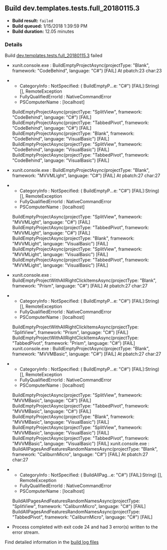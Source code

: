 ## Build dev.templates.tests.full_20180115.3
- **Build result:** `failed`
- **Build queued:** 1/15/2018 1:39:59 PM
- **Build duration:** 12.05 minutes
### Details
Build [dev.templates.tests.full_20180115.3](https://winappstudio.visualstudio.com/web/build.aspx?pcguid=a4ef43be-68ce-4195-a619-079b4d9834c2&builduri=vstfs%3a%2f%2f%2fBuild%2fBuild%2f24684) failed

+ xunit.console.exe :     BuildEmptyProjectAsync(projectType: "Blank", framework: "CodeBehind", language: "C#") [FAIL]
At pbatch:23 char:23
+ 
    + CategoryInfo          : NotSpecified: (    BuildEmptyP...e: "C#") [FAIL]:String) [], RemoteException
    + FullyQualifiedErrorId : NativeCommandError
    + PSComputerName        : [localhost]
 
    BuildEmptyProjectAsync(projectType: "SplitView", framework: "CodeBehind", language: "C#") [FAIL]
    BuildEmptyProjectAsync(projectType: "TabbedPivot", framework: "CodeBehind", language: "C#") [FAIL]
    BuildEmptyProjectAsync(projectType: "Blank", framework: "CodeBehind", language: "VisualBasic") [FAIL]
    BuildEmptyProjectAsync(projectType: "SplitView", framework: "CodeBehind", language: "VisualBasic") [FAIL]
    BuildEmptyProjectAsync(projectType: "TabbedPivot", framework: "CodeBehind", language: "VisualBasic") [FAIL]

+ xunit.console.exe :     BuildEmptyProjectAsync(projectType: "Blank", framework: "MVVMLight", language: "C#") [FAIL]
At pbatch:27 char:27
+ 
    + CategoryInfo          : NotSpecified: (    BuildEmptyP...e: "C#") [FAIL]:String) [], RemoteException
    + FullyQualifiedErrorId : NativeCommandError
    + PSComputerName        : [localhost]
 
    BuildEmptyProjectAsync(projectType: "SplitView", framework: "MVVMLight", language: "C#") [FAIL]
    BuildEmptyProjectAsync(projectType: "TabbedPivot", framework: "MVVMLight", language: "C#") [FAIL]
    BuildEmptyProjectAsync(projectType: "Blank", framework: "MVVMLight", language: "VisualBasic") [FAIL]
    BuildEmptyProjectAsync(projectType: "SplitView", framework: "MVVMLight", language: "VisualBasic") [FAIL]
    BuildEmptyProjectAsync(projectType: "TabbedPivot", framework: "MVVMLight", language: "VisualBasic") [FAIL]

+ xunit.console.exe :     BuildEmptyProjectWithAllRightClickItemsAsync(projectType: "Blank", framework: "Prism", 
language: "C#") [FAIL]
At pbatch:27 char:27
+ 
    + CategoryInfo          : NotSpecified: (    BuildEmptyP...e: "C#") [FAIL]:String) [], RemoteException
    + FullyQualifiedErrorId : NativeCommandError
    + PSComputerName        : [localhost]
 
    BuildEmptyProjectWithAllRightClickItemsAsync(projectType: "SplitView", framework: "Prism", language: "C#") [FAIL]
    BuildEmptyProjectWithAllRightClickItemsAsync(projectType: "TabbedPivot", framework: "Prism", language: "C#") [FAIL]
xunit.console.exe :     BuildEmptyProjectAsync(projectType: "Blank", framework: "MVVMBasic", language: "C#") [FAIL]
At pbatch:27 char:27
+ 
    + CategoryInfo          : NotSpecified: (    BuildEmptyP...e: "C#") [FAIL]:String) [], RemoteException
    + FullyQualifiedErrorId : NativeCommandError
    + PSComputerName        : [localhost]
 
    BuildEmptyProjectAsync(projectType: "SplitView", framework: "MVVMBasic", language: "C#") [FAIL]
    BuildEmptyProjectAsync(projectType: "TabbedPivot", framework: "MVVMBasic", language: "C#") [FAIL]
    BuildEmptyProjectAsync(projectType: "Blank", framework: "MVVMBasic", language: "VisualBasic") [FAIL]
    BuildEmptyProjectAsync(projectType: "SplitView", framework: "MVVMBasic", language: "VisualBasic") [FAIL]
    BuildEmptyProjectAsync(projectType: "TabbedPivot", framework: "MVVMBasic", language: "VisualBasic") [FAIL]
xunit.console.exe :     BuildAllPagesAndFeaturesRandomNamesAsync(projectType: "Blank", framework: "CaliburnMicro", 
language: "C#") [FAIL]
At pbatch:27 char:27
+ 
    + CategoryInfo          : NotSpecified: (    BuildAllPag...e: "C#") [FAIL]:String) [], RemoteException
    + FullyQualifiedErrorId : NativeCommandError
    + PSComputerName        : [localhost]
 
    BuildAllPagesAndFeaturesRandomNamesAsync(projectType: "SplitView", framework: "CaliburnMicro", language: "C#") 
[FAIL]
    BuildAllPagesAndFeaturesRandomNamesAsync(projectType: "TabbedPivot", framework: "CaliburnMicro", language: "C#") 
[FAIL]

+ Process completed with exit code 24 and had 3 error(s) written to the error stream.

Find detailed information in the [build log files](https://uwpctdiags.blob.core.windows.net/buildlogs/dev.templates.tests.full_20180115.3_logs.zip)
